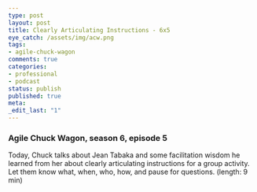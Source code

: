 ```yaml
---
type: post
layout: post
title: Clearly Articulating Instructions - 6x5
eye_catch: /assets/img/acw.png
tags:
- agile-chuck-wagon
comments: true
categories:
- professional
- podcast
status: publish
published: true
meta:
_edit_last: "1"
---
```


### Agile Chuck Wagon, season 6, episode 5

Today, Chuck talks about Jean Tabaka and some facilitation wisdom he learned from her about clearly articulating instructions for a group activity. Let them know what, when, who, how, and pause for questions. (length: 9 min)
